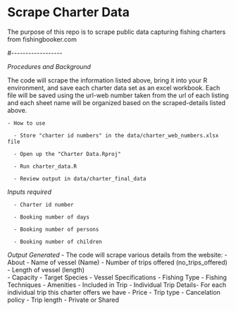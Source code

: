   
  # Scrape Charter Data
  The purpose of this repo is to scrape public data capturing fishing charters from fishingbooker.com 
  
  #------------------
  
  *Procedures and Background*  
  
  The code will scrape the information listed above, bring it into your R environment, and save each charter data set as an excel workbook.  Each file will be saved using the url-web number taken from the url of each listing and each sheet name will be organized based on the scraped-details listed above. 
  
    - How to use
    
      - Store "charter id numbers" in the data/charter_web_numbers.xlsx file
      
      - Open up the "Charter Data.Rproj"
      
      - Run charter_data.R
      
      - Review output in data/charter_final_data
      
    
  *Inputs required*
  
      - Charter id number
      
      - Booking number of days 
      
      - Booking number of persons
      
      - Booking number of children 
   
   *Output Generated*
    - The code will scrape various details from the website: 
      - About
        - Name of vessel (Name)
        - Number of trips offered (no_trips_offered)
        - Length of vessel (length)  
        - Capacity 
       - Target Species 
       - Vessel Specifications 
       - Fishing Type 
       - Fishing Techniques
       - Amenities
       - Included in Trip 
       - Individual Trip Details- For each individual trip this charter offers we have 
          - Price 
          - Trip type 
          - Cancelation policy 
          - Trip length 
          - Private or Shared 

